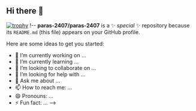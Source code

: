 ## Hi there 👋
[![trophy](https://github-profile-trophy.vercel.app/?username=paras-2407)](https://github.com/paras-2407/github-profile-trophy)
!--
**paras-2407/paras-2407** is a ✨ _special_ ✨ repository because its `README.md` (this file) appears on your GitHub profile.

Here are some ideas to get you started:

- 🔭 I’m currently working on ...
- 🌱 I’m currently learning ...
- 👯 I’m looking to collaborate on ...
- 🤔 I’m looking for help with ...
- 💬 Ask me about ...
- 📫 How to reach me: ...
- 😄 Pronouns: ...
- ⚡ Fun fact: ...
-->
